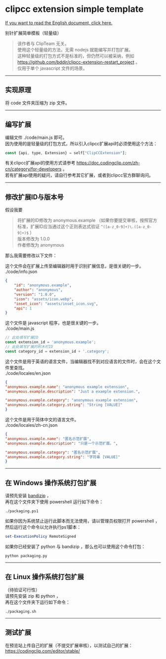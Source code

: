 # clipcc extension simple template

[If you want to read the English document, click here.](./README_EN.md)  

别针扩展简单模板（轻量级）  

> 该作者与 ClipTeam 无关。  
> 使用这个轻量级的方法，无需 nodejs 就能编写并打包扩展。  
> 这种轻量级的打包方式不是标准的，但仍然可以被采纳，例如 <https://github.com/bddjr/clipcc-extension-restart_project> 。  
> 仅用于单个 javascript 文件的场景。  

***

## 实现原理
将 code 文件夹压缩为 zip 文件。  

***
## 编写扩展
编辑文件 ./code/main.js 即可。  
因为使用的是轻量级的打包方式，所以引入clipcc扩展api时必须使用这个方法：
```javascript
const {api, type, Extension} = self["ClipCCExtension"];
```

有关clipcc扩展api的使用方式请参考 <https://doc.codingclip.com/zh-cn/category/for-developers> 。  
若有扩展api使用的疑问，请自行参考其它扩展，或者到clipcc官方群聊询问。  

***
## 修改扩展ID与版本号
假设我要  
> 将扩展的ID修改为 anonymous.example （如果你要提交审核，按照官方标准，扩展ID应当通过这个正则表达式验证 `^([a-z_0-9]+)\.([a-z_0-9]+)$` ）   
> 版本修改为 1.0.0  
> 作者修改为 anonymous  


那么我需要修改以下文件：  

这个文件会在扩展上传至编辑器时用于识别扩展信息，是很关键的一步。  
./code/info.json  
```json
{
    "id": "anonymous.example",
    "author": "anonymous",
    "version": "1.0.0",
    "icon": "assets/icon.webp",
    "inset_icon": "assets/inset_icon.svg",
    "api": 1
}
```

这个文件是 javascript 程序，也是很关键的一步。  
./code/main.js  
```javascript
// 此处填写扩展ID
const extension_id = 'anonymous.example';
// 此处填写扩展的积木栏ID
const category_id = extension_id + '.category';
```

这个文件是用于英语的语言文件，当编辑器找不到对应语言的文件时，会在这个文件里查找。  
./code/locales/en.json  
```json
{
"anonymous.example.name": "anonymous example extension",
"anonymous.example.description": "Just a example extension.",

"anonymous.example.category": "anonymous example extension",
"anonymous.example.category.string": "String [VALUE]"
}
```

这个文件是用于简体中文的语言文件。  
./code/locales/zh-cn.json  
```json
{
"anonymous.example.name": "匿名示范扩展",
"anonymous.example.description": "只是一个示范扩展。",

"anonymous.example.category": "匿名示范扩展",
"anonymous.example.category.string": "字符串 [VALUE]"
}
```

***
## 在 Windows 操作系统打包扩展
请预先安装 [bandizip](https://www.bandisoft.com/bandizip/) ，  
再在这个文件夹下使用 powershell 运行如下命令：  
```
./packaging.ps1
```

如果你因为系统禁止运行此脚本而无法使用，请以管理员权限打开 powershell ，然后运行这个命令以允许执行ps1脚本：
```powershell
set-ExecutionPolicy RemoteSigned
```

如果你已经安装了 python 与 bandizip ，那么也可以使用这个命令打包：
```
python packaging.py
```

***
## 在 Linux 操作系统打包扩展
（待验证可行性）  
请预先安装 zip 和 python ，  
再在这个文件夹下运行如下命令：  
```
./packaging.sh
```

***
## 测试扩展
在预览站上传自己的扩展（不提交扩展审核），以测试自己的扩展：  
<https://codingclip.com/editor/stable/>  
